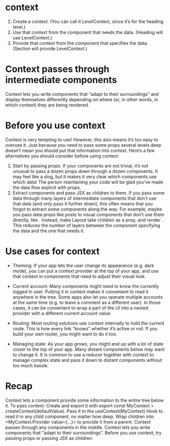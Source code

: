 # context
1. Create a context. (You can call it LevelContext, since it’s for the heading level.)
2. Use that context from the component that needs the data. (Heading will use LevelContext.)
3. Provide that context from the component that specifies the data. (Section will provide LevelContext.)

# Context passes through intermediate components
Context lets you write components that “adapt to their surroundings” and display themselves differently depending on where (or, in other words, in which context) they are being rendered.

# Before you use context
Context is very tempting to use! However, this also means it’s too easy to overuse it. Just because you need to pass some props several levels deep doesn’t mean you should put that information into context.
Here’s a few alternatives you should consider before using context:
1. Start by passing props. If your components are not trivial, it’s not unusual to pass a dozen props down through a dozen components. It may feel like a slog, but it makes it very clear which components use which data! The person maintaining your code will be glad you’ve made the data flow explicit with props.
2. Extract components and pass JSX as children to them. If you pass some data through many layers of intermediate components that don’t use that data (and only pass it further down), this often means that you forgot to extract some components along the way. For example, maybe you pass data props like posts to visual components that don’t use them directly, like <Layout posts={posts} />. Instead, make Layout take children as a prop, and render <Layout><Posts posts={posts} /></Layout>. This reduces the number of layers between the component specifying the data and the one that needs it.

# Use cases for context
- Theming: If your app lets the user change its appearance (e.g. dark mode), you can put a context provider at the top of your app, and use that context in components that need to adjust their visual look.

- Current account: Many components might need to know the currently logged in user. Putting it in context makes it convenient to read it anywhere in the tree. Some apps also let you operate multiple accounts at the same time (e.g. to leave a comment as a different user). In those cases, it can be convenient to wrap a part of the UI into a nested provider with a different current account value.

- Routing: Most routing solutions use context internally to hold the current route. This is how every link “knows” whether it’s active or not. If you build your own router, you might want to do it too.
- Managing state: As your app grows, you might end up with a lot of state closer to the top of your app. Many distant components below may want to change it. It is common to use a reducer together with context to manage complex state and pass it down to distant components without too much hassle.

# Recap
Context lets a component provide some information to the entire tree below it.
To pass context:
Create and export it with export const MyContext = createContext(defaultValue).
Pass it to the useContext(MyContext) Hook to read it in any child component, no matter how deep.
Wrap children into <MyContext.Provider value={...}> to provide it from a parent.
Context passes through any components in the middle.
Context lets you write components that “adapt to their surroundings”.
Before you use context, try passing props or passing JSX as children.

